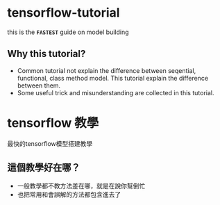 # tensorflow-tutorial
this is the **`FASTEST`** guide on model building

## Why this tutorial?
* Common tutorial not explain the difference between seqential, functional, class method model. This tutorial explain the difference between them.
* Some useful trick and misunderstanding are collected in this tutorial.

# tensorflow 教學
最快的tensorflow模型搭建教學
## 這個教學好在哪？
* 一般教學都不教方法差在哪，就是在說你幫倒忙
* 也把常用和會誤解的方法都包含進去了
  
